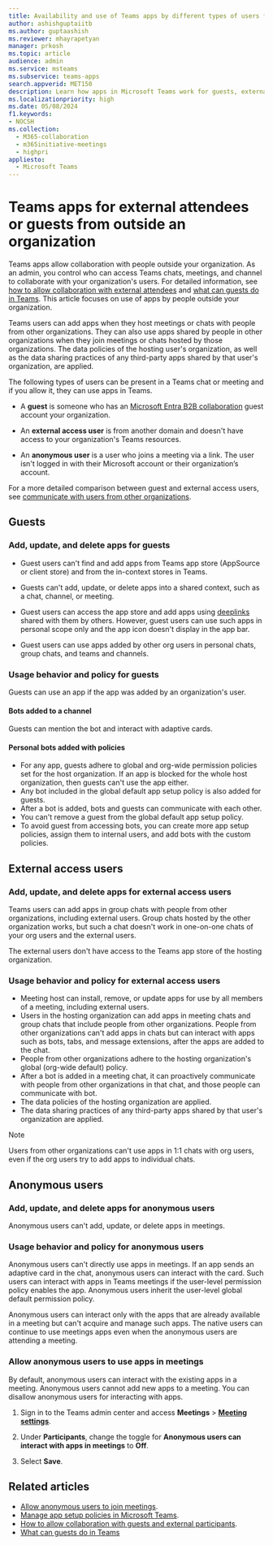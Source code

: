 ```yaml
---
title: Availability and use of Teams apps by different types of users from outside an organization
author: ashishguptaiitb
ms.author: guptaashish
ms.reviewer: mhayrapetyan
manager: prkosh
ms.topic: article
audience: admin
ms.service: msteams
ms.subservice: teams-apps
search.appverid: MET150
description: Learn how apps in Microsoft Teams work for guests, external access users, and anonymous users.
ms.localizationpriority: high
ms.date: 05/08/2024
f1.keywords:
- NOCSH
ms.collection: 
  - M365-collaboration
  - m365initiative-meetings
  - highpri
appliesto: 
  - Microsoft Teams
---
```


# Teams apps for external attendees or guests from outside an organization

Teams apps allow collaboration with people outside your organization. As an admin, you control who can access Teams chats, meetings, and channel to collaborate with your organization's users. For detailed information, see [how to allow collaboration with external attendees](manage-external-access.md) and [what can guests do in Teams](guest-access.md). This article focuses on use of apps by people outside your organization.

Teams users can add apps when they host meetings or chats with people from other organizations. They can also use apps shared by people in other organizations when they join meetings or chats hosted by those organizations. The data policies of the hosting user's organization, as well as the data sharing practices of any third-party apps shared by that user's organization, are applied.

The following types of users can be present in a Teams chat or meeting and if you allow it, they can use apps in Teams.

* A **guest** is someone who has an [Microsoft Entra B2B collaboration](/azure/active-directory/external-identities/what-is-b2b) guest account your organization.

* An **external access user** is from another domain and doesn't have access to your organization's Teams resources.

* An **anonymous user** is a user who joins a meeting via a link. The user isn't logged in with their Microsoft account or their organization’s account.

For a more detailed comparison between guest and external access users, see [communicate with users from other organizations](communicate-with-users-from-other-organizations.md).

## Guests

### Add, update, and delete apps for guests

* Guest users can't find and add apps from Teams app store (AppSource or client store) and from the in-context stores in Teams.

* Guests can't add, update, or delete apps into a shared context, such as a chat, channel, or meeting.

* Guest users can access the app store and add apps using [deeplinks](/microsoftteams/platform/concepts/build-and-test/deep-link-application) shared with them by others. However, guest users can use such apps in personal scope only and the app icon doesn't display in the app bar.

* Guest users can use apps added by other org users in personal chats, group chats, and teams and channels.

### Usage behavior and policy for guests

Guests can use an app if the app was added by an organization's user.

#### Bots added to a channel

Guests can mention the bot and interact with adaptive cards.

#### Personal bots added with policies

* For any app, guests adhere to global and org-wide permission policies set for the host organization. If an app is blocked for the whole host organization, then guests can't use the app either.
* Any bot included in the global default app setup policy is also added for guests.
* After a bot is added, bots and guests can communicate with each other.
* You can't remove a guest from the global default app setup policy.
* To avoid guest from accessing bots, you can create more app setup policies, assign them to internal users, and add bots with the custom policies.

## External access users

### Add, update, and delete apps for external access users

Teams users can add apps in group chats with people from other organizations, including external users. Group chats hosted by the other organization works, but such a chat doesn't work in one-on-one chats of your org users and the external users.

The external users don't have access to the Teams app store of the hosting organization.

### Usage behavior and policy for external access users

* Meeting host can install, remove, or update apps for use by all members of a meeting, including external users.
* Users in the hosting organization can add apps in meeting chats and group chats that include people from other organizations. People from other organizations can't add apps in chats but can interact with apps such as bots, tabs, and message extensions, after the apps are added to the chat.
* People from other organizations adhere to the hosting organization's global (org-wide default) policy.
* After a bot is added in a meeting chat, it can proactively communicate with people from other organizations in that chat, and those people can communicate with bot.
* The data policies of the hosting organization are applied.
* The data sharing practices of any third-party apps shared by that user's organization are applied.

> [!NOTE]
> Users from other organizations can't use apps in 1:1 chats with org users, even if the org users try to add apps to individual chats.

## Anonymous users

### Add, update, and delete apps for anonymous users

Anonymous users can't add, update, or delete apps in meetings.

### Usage behavior and policy for anonymous users

Anonymous users can't directly use apps in meetings. If an app sends an adaptive card in the chat, anonymous users can interact with the card. Such users can interact with apps in Teams meetings if the user-level permission policy enables the app. Anonymous users inherit the user-level global default permission policy.

Anonymous users can interact only with the apps that are already available in a meeting but can't acquire and manage such apps. The native users can continue to use meetings apps even when the anonymous users are attending a meeting.

### Allow anonymous users to use apps in meetings

By default, anonymous users can interact with the existing apps in a meeting. Anonymous users cannot add new apps to a meeting. You can disallow anonymous users for interacting with apps.

1. Sign in to the Teams admin center and access **Meetings** > **[Meeting settings](https://admin.teams.microsoft.com/meetings/settings)**.

1. Under **Participants**, change the toggle for **Anonymous users can interact with apps in meetings** to **Off**.

1. Select **Save**.

## Related articles

* [Allow anonymous users to join meetings](meeting-settings-in-teams.md#allow-anonymous-users-to-join-meetings).
* [Manage app setup policies in Microsoft Teams](teams-app-setup-policies.md).
* [How to allow collaboration with guests and external participants](manage-external-access.md).
* [What can guests do in Teams](guest-access.md)
